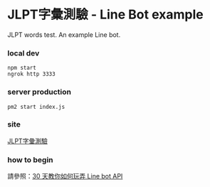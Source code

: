 # JLPT字彙測驗 - Line Bot example

JLPT words test. An example Line bot.


### local dev
```
npm start
ngrok http 3333
```


### server production
```
pm2 start index.js
```

### site

[JLPT字彙測驗](https://jlpt.unlink.men)


### how to begin
請參照：[30 天教你如何玩弄 Line bot API](https://ithelp.ithome.com.tw/articles/10215656)
